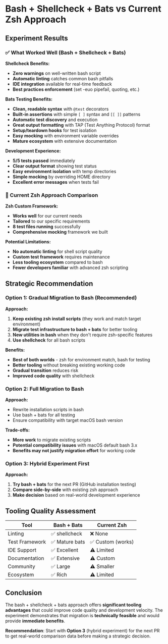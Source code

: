 # Bash + Shellcheck + Bats vs Current Zsh Approach

## Experiment Results

### ✅ What Worked Well (Bash + Shellcheck + Bats)

**Shellcheck Benefits:**
- **Zero warnings** on well-written bash script
- **Automatic linting** catches common bash pitfalls
- **IDE integration** available for real-time feedback
- **Best practices enforcement** (set -euo pipefail, quoting, etc.)

**Bats Testing Benefits:**
- **Clean, readable syntax** with `@test` decorators
- **Built-in assertions** with simple `[ ]` syntax and `[[ ]]` patterns
- **Automatic test discovery** and execution
- **Great output formatting** with TAP (Test Anything Protocol) format
- **Setup/teardown hooks** for test isolation
- **Easy mocking** with environment variable overrides
- **Mature ecosystem** with extensive documentation

**Development Experience:**
- **5/5 tests passed** immediately
- **Clear output format** showing test status
- **Easy environment isolation** with temp directories
- **Simple mocking** by overriding HOME directory
- **Excellent error messages** when tests fail

### 🤔 Current Zsh Approach Comparison

**Zsh Custom Framework:**
- **Works well** for our current needs
- **Tailored** to our specific requirements
- **8 test files running** successfully
- **Comprehensive mocking** framework we built

**Potential Limitations:**
- **No automatic linting** for shell script quality
- **Custom test framework** requires maintenance
- **Less tooling ecosystem** compared to bash
- **Fewer developers familiar** with advanced zsh scripting

## Strategic Recommendation

### Option 1: Gradual Migration to Bash (Recommended)
**Approach:**
1. **Keep existing zsh install scripts** (they work and match target environment)
2. **Migrate test infrastructure to bash + bats** for better tooling
3. **New utilities in bash** when they don't require zsh-specific features
4. **Use shellcheck** for all bash scripts

**Benefits:**
- **Best of both worlds** - zsh for environment match, bash for testing
- **Better tooling** without breaking existing working code
- **Gradual transition** reduces risk
- **Improved code quality** with shellcheck

### Option 2: Full Migration to Bash
**Approach:**
- Rewrite installation scripts in bash
- Use bash + bats for all testing
- Ensure compatibility with target macOS bash version

**Trade-offs:**
- **More work** to migrate existing scripts
- **Potential compatibility issues** with macOS default bash 3.x
- **Benefits may not justify migration effort** for working code

### Option 3: Hybrid Experiment First
**Approach:**
1. **Try bash + bats** for the next PR (GitHub installation testing)
2. **Compare side-by-side** with existing zsh approach
3. **Make decision** based on real-world development experience

## Tooling Quality Assessment

| Tool | Bash + Bats | Current Zsh |
|------|-------------|-------------|
| Linting | ✅ shellcheck | ❌ None |
| Test Framework | ✅ Mature bats | ✅ Custom (works) |
| IDE Support | ✅ Excellent | ⚠️ Limited |
| Documentation | ✅ Extensive | ⚠️ Custom |
| Community | ✅ Large | ⚠️ Smaller |
| Ecosystem | ✅ Rich | ⚠️ Limited |

## Conclusion

The bash + shellcheck + bats approach offers **significant tooling advantages** that could improve code quality and development velocity. The experiment demonstrates that migration is **technically feasible** and would provide **immediate benefits**.

**Recommendation**: Start with **Option 3** (hybrid experiment) for the next PR to get real-world comparison data before making a strategic decision.